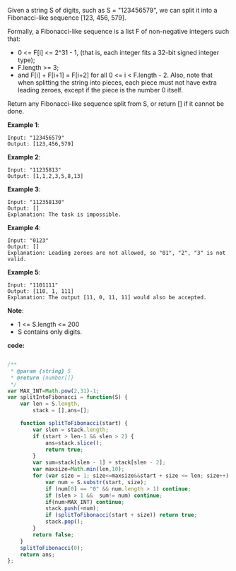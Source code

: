 ﻿Given a string S of digits, such as S = "123456579", we can split it into a Fibonacci-like sequence [123, 456, 579].

Formally, a Fibonacci-like sequence is a list F of non-negative integers such that:

- 0 <= F[i] <= 2^31 - 1, (that is, each integer fits a 32-bit signed integer type);
- F.length >= 3;
- and F[i] + F[i+1] = F[i+2] for all 0 <= i < F.length - 2.
Also, note that when splitting the string into pieces, each piece must not have extra leading zeroes, except if the piece is the number 0 itself.

Return any Fibonacci-like sequence split from S, or return [] if it cannot be done.

**Example 1**:
```
Input: "123456579"
Output: [123,456,579]
```

**Example 2**:
```
Input: "11235813"
Output: [1,1,2,3,5,8,13]
```

**Example 3**:
```
Input: "112358130"
Output: []
Explanation: The task is impossible.
```

**Example 4**:
```
Input: "0123"
Output: []
Explanation: Leading zeroes are not allowed, so "01", "2", "3" is not valid.
```

**Example 5**:
```
Input: "1101111"
Output: [110, 1, 111]
Explanation: The output [11, 0, 11, 11] would also be accepted.
```

**Note**:

- 1 <= S.length <= 200
- S contains only digits.


**code:**

```js

/**
 * @param {string} S
 * @return {number[]}
 */
var MAX_INT=Math.pow(2,31)-1;
var splitIntoFibonacci = function(S) {
    var len = S.length,
        stack = [],ans=[];

    function splitToFibonacci(start) {
        var slen = stack.length;
        if (start > len-1 && slen > 2) {
            ans=stack.slice();
            return true;
        }
        var sum=stack[slen - 1] + stack[slen - 2];
        var maxsize=Math.min(len,10);
        for (var size = 1; size<=maxsize&&start + size <= len; size++) {
            var num = S.substr(start, size);
            if (num[0] == "0" && num.length > 1) continue;
            if (slen > 1 &&  sum!= num) continue;
            if(num>MAX_INT) continue;
            stack.push(+num);
            if (splitToFibonacci(start + size)) return true;
            stack.pop();
        }
        return false;
    }
    splitToFibonacci(0);
    return ans;
};

```